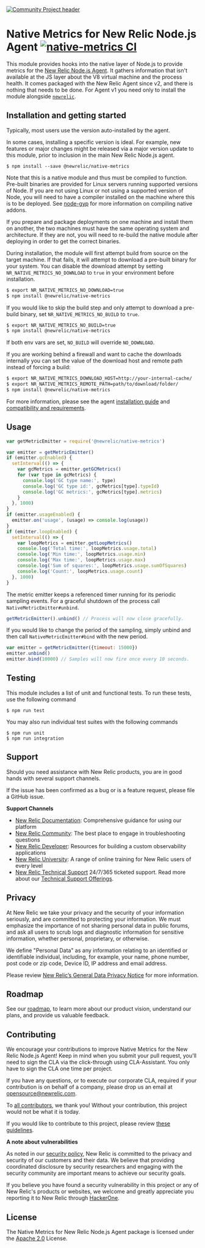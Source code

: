 [![Community Project header](https://github.com/newrelic/open-source-office/raw/master/examples/categories/images/Community_Project.png)](https://github.com/newrelic/open-source-office/blob/master/examples/categories/index.md#community-project)

# Native Metrics for New Relic Node.js Agent [![native-metrics CI][ci-badge]][ci-link]

This module provides hooks into the native layer of Node.js to provide metrics for
the [New Relic Node.js Agent][npm-newrelic]. It gathers information that isn't
available at the JS layer about the V8 virtual machine and the process health.
It comes packaged with the New Relic Agent since v2, and there is nothing that
needs to be done. For Agent v1 you need only to install the module alongside
[`newrelic`][npm-newrelic].

## Installation and getting started

Typically, most users use the version auto-installed by the agent.

In some cases, installing a specific version is ideal. For example, new features or major changes might be released via a major version update to this module, prior to inclusion in the main New Relic Node.js agent.

```
$ npm install --save @newrelic/native-metrics
```

Note that this is a native module and thus must be compiled to function.
Pre-built binaries are provided for Linux servers running supported versions of
Node. If you are not using Linux or not using a supported version of Node, you
will need to have a compiler installed on the machine where this is to be
deployed. See [node-gyp](https://www.npmjs.com/package/node-gyp#installation)
for more information on compiling native addons.

If you prepare and package deployments on one machine and install them on
another, the two machines must have the same operating system and architecture.
If they are not, you will need to re-build the native module after deploying in
order to get the correct binaries.

During installation, the module will first attempt build from source on the
target machine. If that fails, it will attempt to download a pre-built binary
for your system. You can disable the download attempt by setting
`NR_NATIVE_METRICS_NO_DOWNLOAD` to `true` in your environment before
installation.

```sh
$ export NR_NATIVE_METRICS_NO_DOWNLOAD=true
$ npm install @newrelic/native-metrics
```

If you would like to skip the build step and only attempt to download a
pre-build binary, set `NR_NATIVE_METRICS_NO_BUILD` to `true`.

```sh
$ export NR_NATIVE_METRICS_NO_BUILD=true
$ npm install @newrelic/native-metrics
```

If both env vars are set, `NO_BUILD` will override `NO_DOWNLOAD`.

If you are working behind a firewall and want to cache the downloads internally
you can set the value of the download host and remote path instead of forcing a
build:

```sh
$ export NR_NATIVE_METRICS_DOWNLOAD_HOST=http://your-internal-cache/
$ export NR_NATIVE_METRICS_REMOTE_PATH=path/to/download/folder/
$ npm install @newrelic/native-metrics
```

For more information, please see the agent [installation guide][install-node] and [compatibility and requirements][compatibility].

## Usage

```js
var getMetricEmitter = require('@newrelic/native-metrics')

var emitter = getMetricEmitter()
if (emitter.gcEnabled) {
  setInterval(() => {
    var gcMetrics = emitter.getGCMetrics()
    for (var type in gcMetrics) {
      console.log('GC type name:', type)
      console.log('GC type id:', gcMetrics[type].typeId)
      console.log('GC metrics:', gcMetrics[type].metrics)
    }
  }, 1000)
}
if (emitter.usageEnabled) {
  emitter.on('usage', (usage) => console.log(usage))
}
if (emitter.loopEnabled) {
  setInterval(() => {
    var loopMetrics = emitter.getLoopMetrics()
    console.log('Total time:', loopMetrics.usage.total)
    console.log('Min time:', loopMetrics.usage.min)
    console.log('Max time:', loopMetrics.usage.max)
    console.log('Sum of squares:', loopMetrics.usage.sumOfSquares)
    console.log('Count:', loopMetrics.usage.count)
  }, 1000)
}
```

The metric emitter keeps a referenced timer running for its periodic sampling
events. For a graceful shutdown of the process call `NativeMetricEmitter#unbind`.

```js
getMetricEmitter().unbind() // Process will now close gracefully.
```

If you would like to change the period of the sampling, simply unbind and then
call `NativeMetricEmitter#bind` with the new period.

```js
var emitter = getMetricEmitter({timeout: 15000})
emitter.unbind()
emitter.bind(10000) // Samples will now fire once every 10 seconds.
```

## Testing

This module includes a list of unit and functional tests.  To run these tests, use the following command

    $ npm run test

You may also run individual test suites with the following commands

    $ npm run unit
    $ npm run integration

## Support

Should you need assistance with New Relic products, you are in good hands with several support channels.

If the issue has been confirmed as a bug or is a feature request, please file a GitHub issue.

**Support Channels**

* [New Relic Documentation](https://docs.newrelic.com/docs/agents/nodejs-agent/getting-started/introduction-new-relic-nodejs): Comprehensive guidance for using our platform
* [New Relic Community](https://discuss.newrelic.com/tags/nodeagent): The best place to engage in troubleshooting questions
* [New Relic Developer](https://developer.newrelic.com/): Resources for building a custom observability applications
* [New Relic University](https://learn.newrelic.com/): A range of online training for New Relic users of every level
* [New Relic Technical Support](https://support.newrelic.com/) 24/7/365 ticketed support. Read more about our [Technical Support Offerings](https://docs.newrelic.com/docs/licenses/license-information/general-usage-licenses/support-plan).

## Privacy

At New Relic we take your privacy and the security of your information seriously, and are committed to protecting your information. We must emphasize the importance of not sharing personal data in public forums, and ask all users to scrub logs and diagnostic information for sensitive information, whether personal, proprietary, or otherwise.

We define "Personal Data" as any information relating to an identified or identifiable individual, including, for example, your name, phone number, post code or zip code, Device ID, IP address and email address.

Please review [New Relic’s General Data Privacy Notice](https://newrelic.com/termsandconditions/privacy) for more information.

## Roadmap
See our [roadmap](https://github.com/newrelic/node-newrelic/blob/main/ROADMAP_Node.md), to learn more about our product vision, understand our plans, and provide us valuable feedback.

## Contributing

We encourage your contributions to improve Native Metrics for the New Relic Node.js Agent! Keep in mind when you submit your pull request, you'll need to sign the CLA via the click-through using CLA-Assistant. You only have to sign the CLA one time per project.

If you have any questions, or to execute our corporate CLA, required if your contribution is on behalf of a company, please drop us an email at opensource@newrelic.com.

To [all contributors](https://github.com/newrelic/node-native-metrics/graphs/contributors), we thank you! Without your contribution, this project would not be what it is today.

If you would like to contribute to this project, please review [these guidelines](https://github.com/newrelic/node-native-metrics/blob/main/CONTRIBUTING.md).

**A note about vulnerabilities**

As noted in our [security policy](https://github.com/newrelic/node-native-metrics/security/policy), New Relic is committed to the privacy and security of our customers and their data. We believe that providing coordinated disclosure by security researchers and engaging with the security community are important means to achieve our security goals.

If you believe you have found a security vulnerability in this project or any of New Relic's products or websites, we welcome and greatly appreciate you reporting it to New Relic through [HackerOne](https://hackerone.com/newrelic).

## License
The Native Metrics for New Relic Node.js Agent package is licensed under the [Apache 2.0](http://apache.org/licenses/LICENSE-2.0.txt) License.

[ci-badge]: https://github.com/newrelic/node-native-metrics/workflows/native-metrics%20CI/badge.svg
[ci-link]: https://github.com/newrelic/node-native-metrics/actions?query=workflow%3A%22native-metrics+CI%22
[npm-newrelic]: https://www.npmjs.com/package/newrelic
[install-node]: https://docs.newrelic.com/docs/agents/nodejs-agent/installation-configuration/install-nodejs-agent
[compatibility]: https://docs.newrelic.com/docs/agents/nodejs-agent/getting-started/compatibility-requirements-nodejs-agent